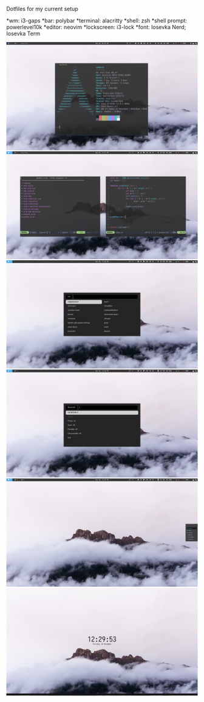 Dotfiles for my current setup

*wm: i3-gaps
*bar: polybar
*terminal: alacritty
*shell: zsh
*shell prompt: powerlevel10k
*editor: neovim
*lockscreen: i3-lock
*font: Iosevka Nerd; Iosevka Term



![Display](./pictures/display.png)
![Display](./pictures/nvim.png)
![Display](./pictures/rofi-menu.png)
![Display](./pictures/rofi-blue.png)
![Display](./pictures/rofi-power.png)
![Display](./pictures/lock.png)
